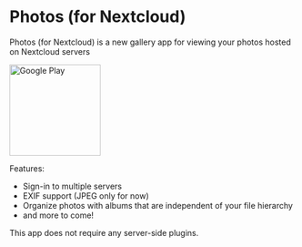 # Photos (for Nextcloud)
Photos (for Nextcloud) is a new gallery app for viewing your photos hosted on Nextcloud servers

[<img src="https://play.google.com/intl/en_us/badges/static/images/badges/en_badge_web_generic.png" alt="Google Play" width="160" />](https://play.google.com/store/apps/details?id=com.nkming.nc_photos)

Features:
- Sign-in to multiple servers
- EXIF support (JPEG only for now)
- Organize photos with albums that are independent of your file hierarchy
- and more to come!

This app does not require any server-side plugins.
